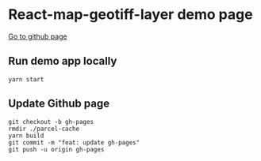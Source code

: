 # React-map-geotiff-layer demo page

[Go to github page](https://xvthomas.github.io/react-map-geotiff-layer/)

## Run demo app locally

    yarn start

## Update Github page

    git checkout -b gh-pages
    rmdir ./parcel-cache
    yarn build
    git commit -m "feat: update gh-pages"
    git push -u origin gh-pages
